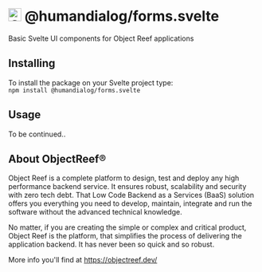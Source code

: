 # <img src="https://objectreef.dev/reef.png" alt="ObjectReef logo" width="26"> @humandialog/forms.svelte

Basic Svelte UI components for Object Reef applications

## Installing
To install the package on your Svelte project type:\
`npm install @humandialog/forms.svelte`

## Usage
To be continued..


## About ObjectReef®
Object Reef is a complete platform to design, test and deploy any high performance backend service. It ensures robust, scalability and security with zero tech debt. That Low Code Backend as a Services (BaaS) solution offers you everything you need to develop, maintain, integrate and run the software without the advanced technical knowledge.

No matter, if you are creating the simple or complex and critical product, Object Reef is the platform, that simplifies the process of delivering the application backend. It has never been so quick and so robust.

More info you'll find at https://objectreef.dev/